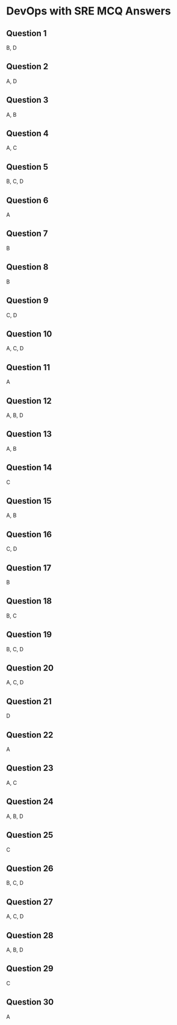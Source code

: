 
# DevOps with SRE MCQ Answers

## Question 1

B, D

## Question 2

A, D

## Question 3

A, B

## Question 4

A, C

## Question 5

B, C, D

## Question 6

A

## Question 7

B

## Question 8

B

## Question 9

C, D

## Question 10

A, C, D

## Question 11

A

## Question 12

A, B, D

## Question 13

A, B

## Question 14

C

## Question 15

A, B

## Question 16

C, D

## Question 17

B

## Question 18

B, C

## Question 19

B, C, D

## Question 20

A, C, D

## Question 21

D

## Question 22

A

## Question 23

A, C

## Question 24

A, B, D

## Question 25

C

## Question 26

B, C, D

## Question 27

A, C, D

## Question 28

A, B, D

## Question 29

C

## Question 30

A
